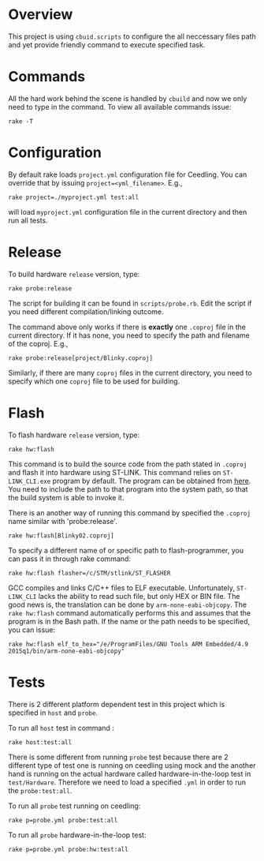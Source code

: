 
Overview
========
This project is using `cbuid.scripts` to configure the all neccessary files path and yet provide friendly command to execute specified task.

Commands
========
All the hard work behind the scene is handled by `cbuild` and now we only need to type in the command.
To view all available commands issue:
```
rake -T
```

Configuration
=============

By default rake loads `project.yml` configuration file for Ceedling. You can override that by issuing `project=<yml_filename>`. E.g.,
```
rake project=./myproject.yml test:all
```
will load `myproject.yml` configuration file in the current directory and then run all tests.

Release
=======
To build hardware `release` version, type:
```
rake probe:release
```
The script for building it can be found in `scripts/probe.rb`. Edit the script if you need different compilation/linking outcome.

The command above only works if there is **exactly** one `.coproj` file in the current directory. If it has none, you need to specify the path and filename of the coproj. E.g.,
```
rake probe:release[project/Blinky.coproj]
```
Similarly, if there are many `coproj` files in the current directory, you need to specify which one `coproj` file to be used for building.

Flash
=====
To flash hardware `release` version, type:
```
rake hw:flash
```
This command is to build the source code from the path stated in `.coproj` and flash it into hardware using ST-LINK. This command relies on `ST-LINK_CLI.exe` program by default. The program can be obtained from [here](http://www.st.com/web/en/catalog/tools/PF258168). You need to include the path to that program into the system path, so that the build system is able to invoke it.

There is an another way of running this command by specified the `.coproj` name similar with 'probe:release'.
```
rake hw:flash[Blinky02.coproj]
```

To specify a different name of or specific path to flash-programmer, you can pass it in through rake command:
```
rake hw:flash flasher=/c/STM/stlink/ST_FLASHER
```

GCC compiles and links C/C++ files to ELF executable. Unfortunately, `ST-LINK_CLI` lacks the ability to read such file, but only HEX or BIN file. The good news is, the translation can be done by `arm-none-eabi-objcopy`. The `rake hw:flash` command automatically performs this and assumes that the program is in the Bash path. If the name or the path needs to be specified, you can issue:
```
rake hw:flash elf_to_hex="/e/ProgramFiles/GNU Tools ARM Embedded/4.9 2015q1/bin/arm-none-eabi-objcopy"
```

Tests
=====
There is 2 different platform dependent test in this project which is specified in `host` and `probe`.

To run all `host` test in command :
```
rake host:test:all
```
There is some different from running `probe` test because there are 2 different type of test one is running on ceedling using mock and the another hand is running on the actual hardware called hardware-in-the-loop test in `test/Hardware`. Therefore we need to load a specified `.yml` in order to run the `probe:test:all`.

To run all `probe` test running on ceedling:
```
rake p=probe.yml probe:test:all
```

To run all `probe` hardware-in-the-loop test:
```
rake p=probe.yml probe:hw:test:all
```
